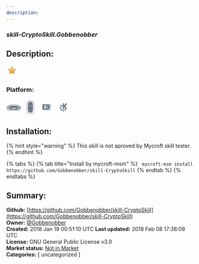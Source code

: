 ```yaml
---
description: 
---
```


### _skill-CryptoSkill.Gobbenobber_  
## Description:  
  
![](../.gitbook/assets/star.png)  
### Platform:  
 ![Mark I](../.gitbook/assets/mark-1-icon.png)  ![Mark II](../.gitbook/assets/mark-2-icon.png)  ![Picroft](../.gitbook/assets/picroft-icon.png)  ![plasmoid](../.gitbook/assets/kde.png)   
## Installation:  
{% hint style="warning" %}
This skill is not aproved by Mycroft skill tester.
{% endhint %}
    
{% tabs %}
{% tab title="Install by mycroft-msm" %}
``` mycroft-msm install https://github.com/Gobbenobber/skill-CryptoSkill```
{% endtab %}
  {% endtabs %}
    
## Summary:  
**Github:** [https://github.com/Gobbenobber/skill-CryptoSkill](https://github.com/Gobbenobber/skill-CryptoSkill)  
**Owner:** [@Gobbenobber](https://github.com/Gobbenobber)  
**Created:** 2018 Jan 19 00:51:10 UTC  **Last updated:** 2018 Feb 08 17:38:08 UTC  
**License:** GNU General Public License v3.0  
**Market status:** [Not in Market](https://market.mycroft.ai/skill/)  
**Categories:** [ uncategorized ]   

